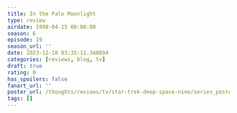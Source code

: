 ```yaml
---
title: In the Pale Moonlight
type: review
airdate: 1998-04-15 00:00:00
season: 6
episode: 19
season_url: ''
date: 2023-12-10 03:35:11.348894
categories: [reviews, blog, tv]
draft: true
rating: 0
has_spoilers: false
fanart_url: ''
poster_url: /thoughts/reviews/tv/star-trek-deep-space-nine/series_poster.jpg
tags: []
---
```


